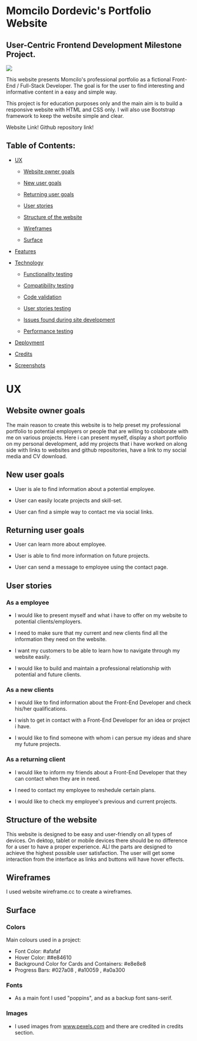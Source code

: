 # Momcilo Dordevic's Portfolio Website

## User-Centric Frontend Development Milestone Project.

![](https://i.gyazo.com/76c8151555065a9545411688bdba9dbe.png)

This website presents Momcilo's professional portfolio as a fictional Front-End / Full-Stack Developer.
The goal is for the user to find interesting and informative content in a easy and simple way.

This project is for education purposes only and the main aim is to build a responsive website with HTML and CSS only.
I will also use Bootstrap framework to keep the website simple and clear.

Website Link! Github repository link!

## Table of Contents:
* [UX](#UX)

   * [Website owner goals](#website-owner-goals)

   * [New user goals](#new-user-goals)

   * [Returning user goals](#returning-user-goals)

   * [User stories](#user-stories)

   * [Structure of the website](#structure-of-the-website)

   * [Wireframes](#wireframes)

   * [Surface](#surface)

* [Features](#Features)

* [Technology](#Technology)

   * [Functionality testing](#Functionality-testing)

   * [Compatibility testing](#Compatibility-testing)

   * [Code validation](#Code-validation)

   * [User stories testing](#User-stories-testing)

   * [Issues found during site development](#Issues-found-during-site-development)

   * [Performance testing](#Performance-testing)

* [Deployment](#Deployment)

* [Credits](#Credits)

* [Screenshots](#Screenshots)


# UX

## Website owner goals


The main reason to create this website is to help preset my professional portfolio to potential employers or people that are willing to
colaborate with me on various projects. Here i can present myself, display a short portfolio on my personal development, add my projects
that i have worked on along side with links to websites and github repositories, have a link to my social media and CV download.

## New user goals

 * User is ale to find information about a potential employee.

 * User can easily locate projects and skill-set.

 * User can find a simple way to contact me via social links.


## Returning user goals

 * User can learn more about employee.

 * User is able to find more information on future projects.

 * User can send a message to employee using the contact page.

## User stories

### As a employee

 * I would like to present myself and what i have to offer on my website to potential clients/employers.

 * I need to make sure that my current and new clients find all the information they need on the website.

 * I want my customers to be able to learn how to navigate through my website easily.
 
 * I would like to build and maintain a professional relationship with potential and future clients.

### As a new clients

 * I would like to find information about the Front-End Developer and check his/her qualifications.

 * I wish to get in contact with a Front-End Developer for an idea or project i have.

 * I would like to find someone with whom i can persue my ideas and share my future projects.

### As a returning client 

 * I would like to inform my friends about a Front-End Developer that they can contact when they are in need.

 * I need to contact my employee to reshedule certain plans.

 * I would like to check my employee's previous and current projects.


## Structure of the website

This website is designed to be easy and user-friendly on all types of devices. On dektop, tablet
or mobile devices there should be no difference for a user to have a proper experience. ALl the
parts are designed to achieve the highest possible user satisfaction.
The user will get some interaction from the interface as links and buttons will have hover effects.

## Wireframes

I used website wireframe.cc to create a wireframes.



## Surface

### Colors

Main colours used in a project:

  * Font Color: #afafaf
  * Hover Color: ##e84610
  * Background Color for Cards and Containers: #e8e8e8
  * Progress Bars: #027a08 , #a10059 , #a0a300

### Fonts 

 * As a main font I used "poppins", and as a backup font sans-serif.

### Images

 * I used images from www.pexels.com and there are credited in credits section.